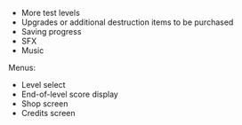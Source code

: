 - More test levels
- Upgrades or additional destruction items to be purchased
- Saving progress
- SFX
- Music




Menus:
- Level select
- End-of-level score display
- Shop screen
- Credits screen
